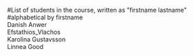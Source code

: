 #List of students in the course, written as "firstname lastname" #alphabetical by firstname<br> 
Danish Anwer<br> 
Efstathios_Vlachos<br>
Karolina Gustavsson<br>
Linnea Good<br>

